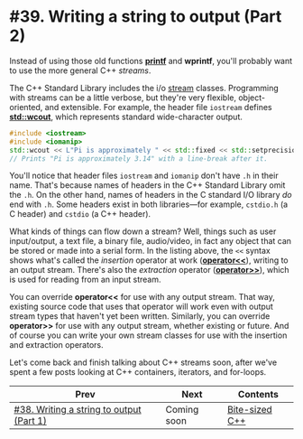 # #39. Writing a string to output (Part 2)

Instead of using those old functions [**printf**](https://docs.microsoft.com/cpp/c-runtime-library/reference/printf-printf-l-wprintf-wprintf-l) and **wprintf**, you'll probably want to use the more general C++ *streams*.

The C++ Standard Library includes the i/o [stream](https://docs.microsoft.com/cpp/standard-library/what-a-stream-is) classes. Programming with streams can be a little verbose, but they're very flexible, object-oriented, and extensible. For example, the header file `iostream` defines [**std::wcout**](https://docs.microsoft.com/cpp/standard-library/iostream#wcout), which represents standard wide-character output.

```cpp
#include <iostream>
#include <iomanip>
std::wcout << L"Pi is approximately " << std::fixed << std::setprecision(2) << 22.f / 7.f << L"." << std::endl;
// Prints "Pi is approximately 3.14" with a line-break after it.
```

You'll notice that header files `iostream` and `iomanip` don't have `.h` in their name. That's because names of headers in the C++ Standard Library omit the `.h`. On the other hand, names of headers in the C standard I/O library *do* end with `.h`. Some headers exist in both libraries&mdash;for example, `cstdio.h` (a C header) and `cstdio` (a C++ header).

What kinds of things can flow down a stream? Well, things such as user input/output, a text file, a binary file, audio/video, in fact any object that can be stored or made into a serial form. In the listing above, the `<<` syntax shows what's called the *insertion* operator at work ([**operator<<**](https://docs.microsoft.com/cpp/standard-library/ostream-operators)), writing to an output stream. There's also the *extraction* operator ([**operator>>**](https://docs.microsoft.com/cpp/standard-library/istream-operators)), which is used for reading from an input stream.

You can override **operator<<** for use with any output stream. That way, existing source code that uses that operator will work even with output stream types that haven't yet been written. Similarly, you can override **operator>>** for use with any output stream, whether existing or future. And of course you can write your own stream classes for use with the insertion and extraction operators.

Let's come back and finish talking about C++ streams soon, after we've spent a few posts looking at C++ containers, iterators, and for-loops.

|Prev|Next|Contents|
|-|-|-|
|[#38. Writing a string to output (Part 1)](038.md)|Coming soon|[Bite-sized C++](../README.md)|

